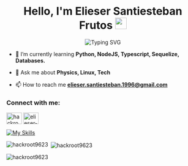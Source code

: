 <h1 align="center">
    Hello, I'm Elieser Santiesteban Frutos
    <img src="https://media.giphy.com/media/hvRJCLFzcasrR4ia7z/giphy.gif" width="30px"/>
  </h1>
<p align="center">
		<img src="https://readme-typing-svg.herokuapp.com?font=Press+Start+2P&pause=1000&random=false&width=435&lines=Backend+Dev+%7C+NodeJs+;Typescript+%7C+Linux+Dev+;Tech+Enthusiast" alt="Typing SVG" />
</p>

- 🌱 I’m currently learning **Python, NodeJS, Typescript, Sequelize, Databases.**

- 💬 Ask me about **Physics, Linux, Tech**

- 📫 How to reach me **elieser.santiesteban.1996@gmail.com**

<h3 align="left">Connect with me:</h3>
<p align="left">
<a href="https://twitter.com/hackroot231" target="blank"><img align="center" src="https://raw.githubusercontent.com/rahuldkjain/github-profile-readme-generator/master/src/images/icons/Social/twitter.svg" alt="hackroot231" height="30" width="40" /></a>
<a href="https://linkedin.com/in/elieser-santiesteban-frutos-a3608318a}{linkedin.com/in/elieser-santiesteban-frutos-a3608318a" target="blank"><img align="center" src="https://raw.githubusercontent.com/rahuldkjain/github-profile-readme-generator/master/src/images/icons/Social/linked-in-alt.svg" alt="elieser-santiesteban-frutos-a3608318a}{linkedin.com/in/elieser-santiesteban-frutos-a3608318a" height="30" width="40" /></a>
</p>

[![My Skills](https://skillicons.dev/icons?i=aws,gcp,azure,react,vue,flutter&perline=3)](https://skillicons.dev)

<p><img align="left" src="https://github-readme-stats.vercel.app/api/top-langs?username=hackroot9623&show_icons=true&locale=en&layout=compact" alt="hackroot9623" /></p>

<p>&nbsp;<img align="center" src="https://github-readme-stats.vercel.app/api?username=hackroot9623&show_icons=true&locale=en" alt="hackroot9623" /></p>

<p><img align="center" src="https://github-readme-streak-stats.herokuapp.com/?user=hackroot9623&" alt="hackroot9623" /></p>
